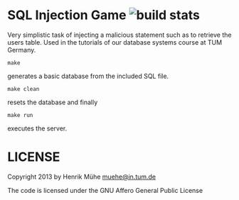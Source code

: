 SQL Injection Game ![build stats](https://api.travis-ci.org/henrik-muehe/injection.png)
==================

Very simplistic task of injecting a malicious statement such as to retrieve the users table. Used in the tutorials of our database systems course at TUM Germany.

	make

generates a basic database from the included SQL file.

	make clean

resets the database and finally

	make run

executes the server.

LICENSE
=======

Copyright 2013 by Henrik Mühe <muehe@in.tum.de>

The code is licensed under the GNU Affero General Public License
